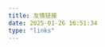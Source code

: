 ```yaml
---
title: 友情链接
date: 2025-01-26 16:51:34
type: "links"
---
```

<!DOCTYPE html>
<html lang="zh-CN">

<head>
  <meta charset="UTF-8">
  <meta name="viewport" content="width=device-width, initial-scale=1.0">
  <link rel="stylesheet" href="/links/styles.css">
  <title>友情链接</title>
</head>

<body>
  <div class="links-container" id="links-container"></div>
  
  <script>
    // 友情链接数据
    const linksData = [
      {
        href: "https://www.yuanshen.dev/",
        imgSrc: "https://www.yuanshen.dev/img/nahida.png",
        altText: "YuanRetro",
        fallbackImgSrc: "/links/YuanRetro/nahida.png",
        title: "YuanRetro",
        info: "一个二刺螈，无线电火腿，交通爱好者和科技菌的小站~"
      },
      {
        href: "https://bellanilla.neocities.org/",
        imgSrc: "/links/bellanilla/bellanilla.webp",
        altText: "Belladonna",
        fallbackImgSrc: "/links/bellanilla/bellanilla.webp",
        title: "Belladonna",
        info: "A unique Victorian style website"
      }
      {
        href: "https://forum.hamcq.cn/",
        imgSrc: "https://forum.hamcq.cn/assets/avatars/f4HJalvYcIsdJdNZ.png",
        altText: "HamCQ 社区",
        fallbackImgSrc: "/links/hamcq/avatars.png",
        title: "HamCQ 社区",
        info: "业余无线电爱好者社区"
      }
    ];

    // 错误处理函数
    function handleImageError(imgElement, fallbackSrc) {
      imgElement.src = fallbackSrc;
    }

    // 生成链接项的HTML
    function createLinkItem(link) {
      const linkItem = document.createElement('div');
      linkItem.classList.add('link-item');

      const linkCard = document.createElement('a');
      linkCard.href = link.href;
      linkCard.target = '_blank';
      linkCard.classList.add('link-card');

      const linkIcon = document.createElement('div');
      linkIcon.classList.add('link-icon');

      const img = document.createElement('img');
      img.src = link.imgSrc;
      img.alt = link.altText;
      img.onerror = () => handleImageError(img, link.fallbackImgSrc);
      img.width = 80;
      img.height = 80;

      const linkInfo = document.createElement('div');
      linkInfo.classList.add('link-info');

      const title = document.createElement('h3');
      title.textContent = link.title;

      const info = document.createElement('p');
      info.textContent = link.info;

      linkIcon.appendChild(img);
      linkInfo.appendChild(title);
      linkInfo.appendChild(info);
      linkCard.appendChild(linkIcon);
      linkCard.appendChild(linkInfo);
      linkItem.appendChild(linkCard);

      return linkItem;
    }

    // 渲染链接列表
    function renderLinks() {
      const container = document.getElementById('links-container');
      linksData.forEach(link => {
        const linkItem = createLinkItem(link);
        container.appendChild(linkItem);
      });
    }

    // 页面加载完成后渲染链接列表
    window.addEventListener('load', renderLinks);
  </script>
</body>

</html>
